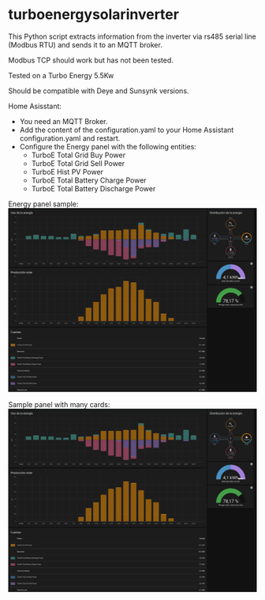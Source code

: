 # turboenergysolarinverter

This Python script extracts information from the inverter via rs485 serial line (Modbus RTU) and sends it to an MQTT broker.

Modbus TCP should work but has not been tested.

Tested on a Turbo Energy 5.5Kw

Should be compatible with Deye and Sunsynk versions.


Home Asisstant:
   - You need an MQTT Broker.
   - Add the content of the configuration.yaml to your Home Assistant configuration.yaml and restart.
   - Configure the Energy panel with the following entities:
      - TurboE Total Grid Buy Power
      - TurboE Total Grid Sell Power 
      - TurboE Hist PV Power
      - TurboE Total Battery Charge Power
      - TurboE Total Battery Discharge Power

Energy panel sample:
![Energy Panel](20220420002744.jpg)

Sample panel with many cards:
![Energy Panel](20220420002744.jpg)

